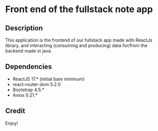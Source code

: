 # Front end of the fullstack note app

## Description

This application is the frontend of our fullstack app made with ReactJs library, and interacting (consuming and producing) data for/from the backend made in java.

## Dependencies

- ReactJS 17.\* (initial bare minimum)
- react-router-dom 5.2.0
- Bootstrap 4.5.\*
- Axios 0.21.\*

## Credit

Enjoy!
